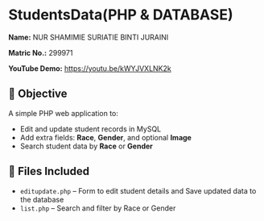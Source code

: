 ﻿# StudentsData(PHP & DATABASE)

**Name:** NUR SHAMIMIE SURIATIE BINTI JURAINI

**Matric No.:** 299971

**YouTube Demo:** https://youtu.be/kWYJVXLNK2k

## 🎯 Objective
A simple PHP web application to:
- Edit and update student records in MySQL
- Add extra fields: **Race**, **Gender**, and optional **Image**
- Search student data by **Race** or **Gender**

## 📁 Files Included
- `editupdate.php` – Form to edit student details and Save updated data to the database
- `list.php` – Search and filter by Race or Gender


